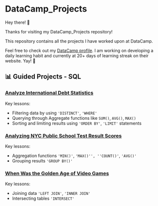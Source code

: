 # DataCamp_Projects

Hey there! 👋

Thanks for visiting my DataCamp_Projects repository!

This repository contains all the projects I have worked upon at DataCamp.

Feel free to check out my [DataCamp profile](https://www.datacamp.com/profile/rohaanzuberi). I am working on developing a daily learning habit and currently at 20+ days of learning streak on their website. Yay! 🥳

## 📊 Guided Projects - SQL

### [Analyze International Debt Statistics](https://github.com/rohaanzuberi/DataCamp_Projects/blob/1a7e5adbe5f8a9035c64971085da32f9a22b4d74/Analyze%20International%20Debt%20Statistics/notebook.ipynb)

Key lessons:
- Filtering data by using `'DISTINCT'`, `'WHERE'`
- Querying through Aggregate functions like `SUM()`, `AVG()`, `MAX()`
- Sorting and limiting results using `'ORDER BY'`, `'LIMIT'` statements

### [Analyzing NYC Public School Test Result Scores](https://github.com/rohaanzuberi/DataCamp_Projects/blob/85743ba1c867af2ca3afb56bd7c5eda28187cd1b/Analyzing%20NYC%20Public%20School%20Test%20Result%20Scores/notebook.ipynb)

Key lessons:
- Aggregation functions `'MIN()'`, `'MAX()'', ''COUNT()'`, `'AVG()'`
- Grouping results `'GROUP BY()'`

### [When Was the Golden Age of Video Games](https://github.com/rohaanzuberi/DataCamp_Projects/blob/85743ba1c867af2ca3afb56bd7c5eda28187cd1b/When%20Was%20the%20Golden%20Age%20of%20Video%20Games/notebook.ipynb)

Key lessons:
- Joining data `'LEFT JOIN'`, `'INNER JOIN'`
- Intersecting tables `'INTERSECT'`
